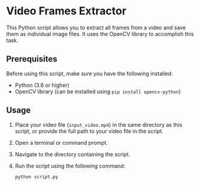 # Video Frames Extractor

This Python script allows you to extract all frames from a video and save them as individual image files. It uses the OpenCV library to accomplish this task.

## Prerequisites

Before using this script, make sure you have the following installed:

- Python (3.6 or higher)
- OpenCV library (can be installed using `pip install opencv-python`)

## Usage

1. Place your video file (`input_video.mp4`) in the same directory as this script, or provide the full path to your video file in the script.

2. Open a terminal or command prompt.

3. Navigate to the directory containing the script.

4. Run the script using the following command:

   ```bash
   python script.py
